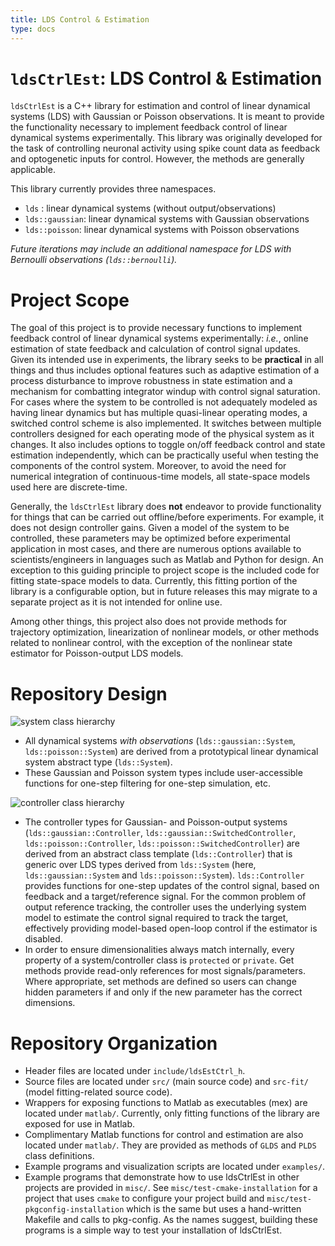 ```yaml
---
title: LDS Control & Estimation
type: docs
---
```


# `ldsCtrlEst`: LDS Control & Estimation
`ldsCtrlEst` is a C++ library for estimation and control of linear dynamical systems (LDS) with Gaussian or Poisson observations. It is meant to provide the functionality necessary to implement feedback control of linear dynamical systems experimentally. This library was originally developed for the task of controlling neuronal activity using spike count data as feedback and optogenetic inputs for control. However, the methods are generally applicable.

This library currently provides three namespaces.
 - `lds` : linear dynamical systems (without output/observations)
 - `lds::gaussian`: linear dynamical systems with Gaussian observations
 - `lds::poisson`: linear dynamical systems with Poisson observations

*Future iterations may include an additional namespace for LDS with Bernoulli observations (`lds::bernoulli`).*

# Project Scope
The goal of this project is to provide necessary functions to implement feedback control of linear dynamical systems experimentally: *i.e.*, online estimation of state feedback and calculation of control signal updates. Given its intended use in experiments, the library seeks to be **practical** in all things and thus includes optional features such as adaptive estimation of a process disturbance to improve robustness in state estimation and a mechanism for combatting integrator windup with control signal saturation. For cases where the system to be controlled is not adequately modeled as having linear dynamics but has multiple quasi-linear operating modes, a switched control scheme is also implemented. It switches between multiple controllers designed for each operating mode of the physical system as it changes. It also includes options to toggle on/off feedback control and state estimation independently, which can be practically useful when testing the components of the control system. Moreover, to avoid the need for numerical integration of continuous-time models, all state-space models used here are discrete-time.

Generally, the `ldsCtrlEst` library does **not** endeavor to provide functionality for things that can be carried out offline/before experiments. For example, it does not design controller gains. Given a model of the system to be controlled, these parameters may be optimized before experimental application in most cases, and there are numerous options available to scientists/engineers in languages such as Matlab and Python for design. An exception to this guiding principle to project scope is the included code for fitting state-space models to data. Currently, this fitting portion of the library is a configurable option, but in future releases this may migrate to a separate project as it is not intended for online use.

Among other things, this project also does not provide methods for trajectory optimization, linearization of nonlinear models, or other methods related to nonlinear control, with the exception of the nonlinear state estimator for Poisson-output LDS models.

# Repository Design
![system class hierarchy](/ldsctrlest/classlds_1_1_system__inherit__graph.png)

- All dynamical systems *with observations* (`lds::gaussian::System`, `lds::poisson::System`) are derived from a prototypical linear dynamical system abstract type (`lds::System`).
- These Gaussian and Poisson system types include user-accessible functions for one-step filtering for one-step simulation, etc.

![controller class hierarchy](/ldsctrlest/classlds_1_1_controller__inherit__graph.png)

- The controller types for Gaussian- and Poisson-output systems (`lds::gaussian::Controller`, `lds::gaussian::SwitchedController`, `lds::poisson::Controller`, `lds::poisson::SwitchedController`) are derived from an abstract class template (`lds::Controller`) that is generic over LDS types derived from `lds::System` (here, `lds::gaussian::System` and `lds::poisson::System`). `lds::Controller` provides functions for one-step updates of the control signal, based on feedback and a target/reference signal. For the common problem of output reference tracking, the controller uses the underlying system model to estimate the control signal required to track the target, effectively providing model-based open-loop control if the estimator is disabled.
- In order to ensure dimensionalities always match internally, every property of a system/controller class is `protected` or `private`. Get methods provide read-only references for most signals/parameters. Where appropriate, set methods are defined so users can change hidden parameters if and only if the new parameter has the correct dimensions.

# Repository Organization
- Header files are located under `include/ldsEstCtrl_h`.
- Source files are located under `src/` (main source code) and `src-fit/` (model fitting-related source code).
- Wrappers for exposing functions to Matlab as executables (mex) are located under `matlab/`. Currently, only fitting functions of the library are exposed for use in Matlab.
- Complimentary Matlab functions for control and estimation are also located under `matlab/`. They are provided as methods of `GLDS` and `PLDS` class definitions.
- Example programs and visualization scripts are located under `examples/`.
- Example programs that demonstrate how to use ldsCtrlEst in other projects are provided in `misc/`. See `misc/test-cmake-installation` for a project that uses `cmake` to configure your project build and `misc/test-pkgconfig-installation` which is the same but uses a hand-written Makefile and calls to pkg-config. As the names suggest, building these programs is a simple way to test your installation of ldsCtrlEst.

